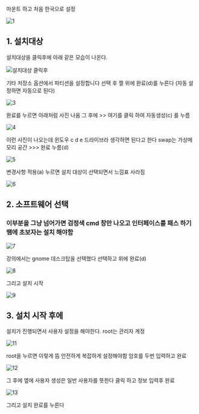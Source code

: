 
마운트 하고 처음 한국으로 설정

![1](https://github.com/fxzz/CentOS/assets/3148006/64d02db9-27c3-48e8-8b9c-b0eeb2fbd3fd)


## 1. 설치대상
설치대상을 클릭후에 아래 같은 모습이 나온다.

![설치대상 클릭후](https://github.com/fxzz/CentOS/assets/3148006/29eb9a1d-7077-43bf-9ed6-84e7162eb430)


기타 저장소 옵션에서 파티션을 설정합니다 선택 후 젤 위에 완료(d)를 누른다 (자동 설정하면 자동으로 된다)


![3](https://github.com/fxzz/CentOS/assets/3148006/ecc33895-a5b2-4899-80a8-48258e5dd1b9)


완료를 누르면 아래처럼 사진 나옴 그 후에 >> 여기를 클릭 하여 자동생성(c) 를 누름


![4](https://github.com/fxzz/CentOS/assets/3148006/7633ffa4-dd29-4fa7-8cf3-23bd31f93641)


이런 사진이 나오는데 윈도우 c d e 드라이브라 생각하면 된다고 한다 swap는 가상메모리 공간 >>> 완료 누름(d) 

![5](https://github.com/fxzz/CentOS/assets/3148006/563b0807-b871-49eb-aea3-72be503a4a7b)



변경사항 적용(a) 누르면 설치 대상이 선택되면서 느낌표 사라짐


![6](https://github.com/fxzz/CentOS/assets/3148006/2c3dde3e-9060-4ed6-936d-b522a5612353)


## 2. 소프트웨어 선택 

### 이부분을 그냥 넘어가면 검정색 cmd 창만 나오고 인터페이스를 패스 하기 땜에 초보자는 설치 해야함

![7](https://github.com/fxzz/CentOS/assets/3148006/189fa4f1-8f03-4373-8ccc-64ecbdf16e3b)

강의에서는 gnome 데스크탑을 선택했다 선택하고 위에 완료(d)

![8](https://github.com/fxzz/CentOS/assets/3148006/15557997-d2c2-4d3a-9e8c-f9d0ac8b351c)


그리고 설치 시작

![9](https://github.com/fxzz/CentOS/assets/3148006/247cfe02-76ac-4840-8945-1c899003c428)


## 3. 설치 시작 후에

설치가 진행되면서 사용자 설정을 해야한다.  root는 관리자 계정

![11](https://github.com/fxzz/CentOS/assets/3148006/111da06e-0743-429c-a96d-4f1fac9692f4)


root을 누르면 이렇게 뜸 안전하게 복잡하게 설정해야함 암호를 두번 입력하고 완료

![12](https://github.com/fxzz/CentOS/assets/3148006/d1a26df7-7230-4c0e-8a6e-e6e5e3850099)



그 후에 옆에 사용자 생성은 일반 사용자를 뜻한다 클릭 하고 정보 입력후 완료

![13](https://github.com/fxzz/CentOS/assets/3148006/b97a2f8e-e31d-4f10-8a21-605929648697)



그리고 설치 완료를 누른다
